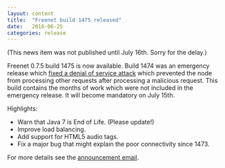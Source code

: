 ```yaml
---
layout: content
title:  "Freenet build 1475 released"
date:   2016-06-25
categories: release
---
```

(This news item was not published until July 16th. Sorry for the delay.)

Freenet 0.7.5 build 1475 is now available.
Build 1474 was an emergency release which [fixed a denial of service attack][announcement1474] which prevented the node from processing other requests after processing a malicious request.
This build contains the months of work which were not included in the emergency release.
It will become mandatory on July 15th.

Highlights:

- Warn that Java 7 is End of Life. (Please update!)
- Improve load balancing.
- Add support for HTML5 audio tags.
- Fix a major bug that might explain the poor connectivity since 1473.

For more details see the [announcement email][announcement1475].

[announcement1474]: https://emu.freenetproject.org/pipermail/devl/2016-June/039037.html
[announcement1475]: https://emu.freenetproject.org/pipermail/devl/2016-June/039072.html

